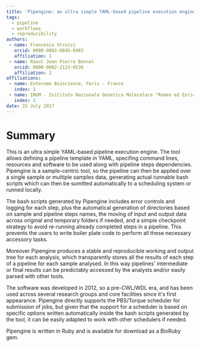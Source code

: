 ```yaml
---
title: 'Pipengine: an ultra simple YAML-based pipeline execution engine'
tags:
  - pipeline
  - workflows
  - reproducibility
authors:
 - name: Francesco Strozzi
   orcid: 0000-0002-6845-6982
   affiliation: 1
 - name: Raoul Jean Pierre Bonnal
   orcid: 0000-0002-2123-6536
   affiliation: 2
affiliations:
 - name: Enterome Bioscience, Paris - France
   index: 1
 - name: INGM - Isitituto Nazionale Genetica Molecolare "Romeo ed Enrica Invernizzi": Milan, Italy
   index: 2
date: 25 July 2017
---
```


# Summary

This is an ultra simple YAML-based pipeline execution engine. The tool allows defining a pipeline template in YAML, specifing command lines, resources and software to be used along with pipeline steps dependencies. Pipengine is a sample-centric tool, so the pipeline can then be applied over a single sample or multiple samples data, generating actual runnable bash scripts which can then be sumitted automatically to a scheduling system or runned locally. 

The bash scripts generated by Pipengine includes error controls and logging for each step, plus the automatical generation of directories based on sample and pipeline steps names, the moving of input and output data across original and temporary folders if needed, and a simple checkpoint strategy to avoid re-running already completed steps in a pipeline. This prevents the users to write boiler plate code to perform all these necessary accessory tasks. 

Moreover Pipengine produces a stable and reproducible working and output tree for each analysis, which transparently stores all the results of each step of a pipeline for each sample analysed. In this way pipelines' intermediate or final results can be predictably accessed by the analysts and/or easily parsed with other tools. 

The software was developed in 2012, so a pre-CWL/WDL era, and has been used across several research groups and core facilities since it's first appearance. Pipengine directly supports the PBS/Torque scheduler for submission of jobs, but given that the support for a scheduler is based on specific options written automatically inside the bash scripts generated by the tool, it can be easily adapted to work with other schedulers if needed. 

Pipengine is written in Ruby and is available for download as a BioRuby gem.
